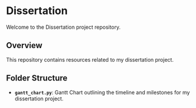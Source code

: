 # Dissertation

Welcome to the Dissertation project repository.

## Overview

This repository contains resources related to my dissertation project.

## Folder Structure

- **`gantt_chart.py`**: Gantt Chart outlining the timeline and milestones for my dissertation project.

